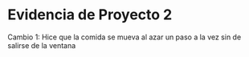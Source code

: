 # Evidencia de Proyecto 2

Cambio 1: Hice que la comida se mueva al azar un paso a la vez sin de salirse de la ventana

